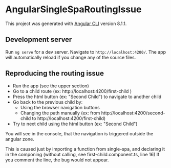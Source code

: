 # AngularSingleSpaRoutingIssue

This project was generated with [Angular CLI](https://github.com/angular/angular-cli) version 8.1.1.

## Development server

Run `ng serve` for a dev server. Navigate to `http://localhost:4200/`. The app will automatically reload if you change any of the source files.

## Reproducing the routing issue

* Run the app (see the upper section)
* Go to a child route (ex: http://localhost:4200/first-child )
* Press the html button (ex: "Second Child") to navigate to another child
* Go back to the previous child by:
    * Using the browser navigation buttons
    * Changing the path manually (ex: from http://localhost:4200/second-child to http://localhost:4200/first-child)
* Try to next child using the html button (ex: "Second Child")

You will see in the console, that the navigation is triggered outside the angular zone.

This is caused just by importing a function from single-spa, and declaring it in the componing (without calling, see first-child.component.ts, line 16)
If you comment the line, the bug would not appear.
